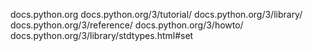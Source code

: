 docs.python.org
docs.python.org/3/tutorial/
docs.python.org/3/library/
docs.python.org/3/reference/
docs.python.org/3/howto/
docs.python.org/3/library/stdtypes.html#set